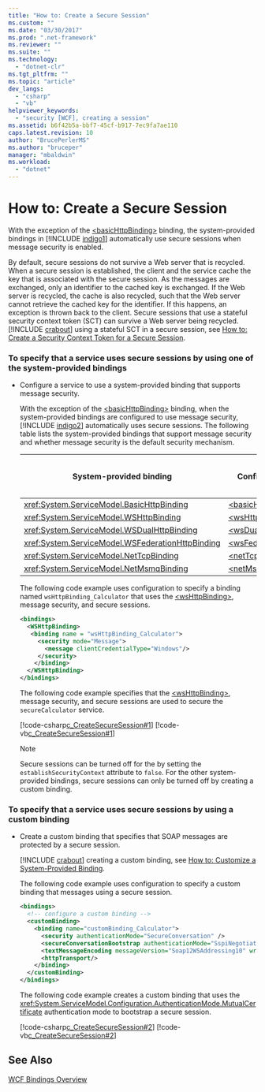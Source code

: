 ```yaml
---
title: "How to: Create a Secure Session"
ms.custom: ""
ms.date: "03/30/2017"
ms.prod: ".net-framework"
ms.reviewer: ""
ms.suite: ""
ms.technology: 
  - "dotnet-clr"
ms.tgt_pltfrm: ""
ms.topic: "article"
dev_langs: 
  - "csharp"
  - "vb"
helpviewer_keywords: 
  - "security [WCF], creating a session"
ms.assetid: b6f42b5a-bbf7-45cf-b917-7ec9fa7ae110
caps.latest.revision: 10
author: "BrucePerlerMS"
ms.author: "bruceper"
manager: "mbaldwin"
ms.workload: 
  - "dotnet"
---
```

# How to: Create a Secure Session
With the exception of the [\<basicHttpBinding>](../../../../docs/framework/configure-apps/file-schema/wcf/basichttpbinding.md) binding, the system-provided bindings in [!INCLUDE [indigo1](../../../../includes/indigo1-md.md)] automatically use secure sessions when message security is enabled.  
  
 By default, secure sessions do not survive a Web server that is recycled. When a secure session is established, the client and the service cache the key that is associated with the secure session. As the messages are exchanged, only an identifier to the cached key is exchanged. If the Web server is recycled, the cache is also recycled, such that the Web server cannot retrieve the cached key for the identifier. If this happens, an exception is thrown back to the client. Secure sessions that use a stateful security context token (SCT) can survive a Web server being recycled. [!INCLUDE [crabout](../../../../includes/crabout-md.md)] using a stateful SCT in a secure session, see [How to: Create a Security Context Token for a Secure Session](../../../../docs/framework/wcf/feature-details/how-to-create-a-security-context-token-for-a-secure-session.md).  
  
### To specify that a service uses secure sessions by using one of the system-provided bindings  
  
- Configure a service to use a system-provided binding that supports message security.  
  
   With the exception of the [\<basicHttpBinding>](../../../../docs/framework/configure-apps/file-schema/wcf/basichttpbinding.md) binding, when the system-provided bindings are configured to use message security, [!INCLUDE [indigo2](../../../../includes/indigo2-md.md)] automatically uses secure sessions. The following table lists the system-provided bindings that support message security and whether message security is the default security mechanism.  
  
  |System-provided binding|Configuration element|Message security on by default|  
  |------------------------------|---------------------------|------------------------------------|  
  |<xref:System.ServiceModel.BasicHttpBinding>|[\<basicHttpBinding>](../../../../docs/framework/configure-apps/file-schema/wcf/basichttpbinding.md)|No|  
  |<xref:System.ServiceModel.WSHttpBinding>|[\<wsHttpBinding>](../../../../docs/framework/configure-apps/file-schema/wcf/wshttpbinding.md)|Yes|  
  |<xref:System.ServiceModel.WSDualHttpBinding>|[\<wsDualHttpBinding>](../../../../docs/framework/configure-apps/file-schema/wcf/wsdualhttpbinding.md)|Yes|  
  |<xref:System.ServiceModel.WSFederationHttpBinding>|[\<wsFederationHttpBinding>](../../../../docs/framework/configure-apps/file-schema/wcf/wsfederationhttpbinding.md)|Yes|  
  |<xref:System.ServiceModel.NetTcpBinding>|[\<netTcpBinding>](../../../../docs/framework/configure-apps/file-schema/wcf/nettcpbinding.md)|No|  
  |<xref:System.ServiceModel.NetMsmqBinding>|[\<netMsmqBinding>](../../../../docs/framework/configure-apps/file-schema/wcf/netmsmqbinding.md)|No|  
  
   The following code example uses configuration to specify a binding named `wsHttpBinding_Calculator` that uses the [\<wsHttpBinding>](../../../../docs/framework/configure-apps/file-schema/wcf/wshttpbinding.md), message security, and secure sessions.  
  
  ```xml  
  <bindings>  
    <WSHttpBinding>  
     <binding name = "wsHttpBinding_Calculator">  
       <security mode="Message">  
         <message clientCredentialType="Windows"/>  
       </security>  
      </binding>  
    </WSHttpBinding>  
  </bindings>  
  ```  
  
   The following code example specifies that the [\<wsHttpBinding>](../../../../docs/framework/configure-apps/file-schema/wcf/wshttpbinding.md), message security, and secure sessions are used to secure the `secureCalculator` service.  
  
   [!code-csharp[c_CreateSecureSession#1](../../../../samples/snippets/csharp/VS_Snippets_CFX/c_createsecuresession/cs/secureservice.cs#1)]
   [!code-vb[c_CreateSecureSession#1](../../../../samples/snippets/visualbasic/VS_Snippets_CFX/c_createsecuresession/vb/secureservice.vb#1)]  
  
  > [!NOTE]
  >  Secure sessions can be turned off for the [<wsHttpBinding>](../../../../docs/framework/configure-apps/file-schema/wcf/wshttpbinding.md) by setting the `establishSecurityContext` attribute to `false`. For the other system-provided bindings, secure sessions can only be turned off by creating a custom binding.  
  
### To specify that a service uses secure sessions by using a custom binding  
  
- Create a custom binding that specifies that SOAP messages are protected by a secure session.  
  
   [!INCLUDE [crabout](../../../../includes/crabout-md.md)] creating a custom binding, see [How to: Customize a System-Provided Binding](../../../../docs/framework/wcf/extending/how-to-customize-a-system-provided-binding.md).  
  
   The following code example uses configuration to specify a custom binding that messages using a secure session.  
  
  ```xml  
  <bindings>  
    <!-- configure a custom binding -->  
    <customBinding>  
      <binding name="customBinding_Calculator">  
        <security authenticationMode="SecureConversation" />  
        <secureConversationBootstrap authenticationMode="SspiNegotiated" />  
        <textMessageEncoding messageVersion="Soap12WSAddressing10" writeEncoding="utf-8"/>  
        <httpTransport/>  
      </binding>  
    </customBinding>  
  </bindings>  
  ```  
  
   The following code example creates a custom binding that uses the <xref:System.ServiceModel.Configuration.AuthenticationMode.MutualCertificate> authentication mode to bootstrap a secure session.  
  
   [!code-csharp[c_CreateSecureSession#2](../../../../samples/snippets/csharp/VS_Snippets_CFX/c_createsecuresession/cs/secureservice.cs#2)]
   [!code-vb[c_CreateSecureSession#2](../../../../samples/snippets/visualbasic/VS_Snippets_CFX/c_createsecuresession/vb/secureservice.vb#2)]  
  
## See Also  
 [WCF Bindings Overview](../../../../docs/framework/wcf/bindings-overview.md)
